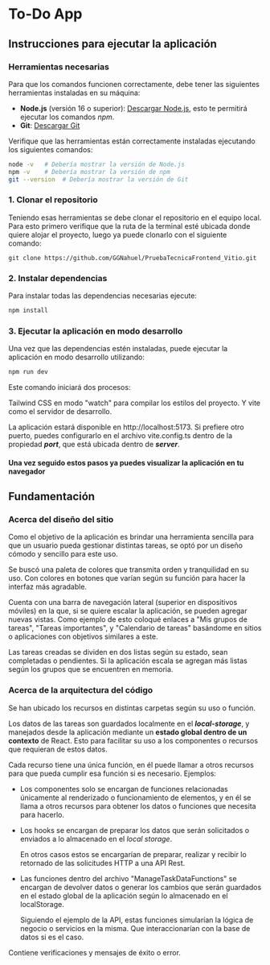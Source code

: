# To-Do App

## Instrucciones para ejecutar la aplicación

### Herramientas necesarias

Para que los comandos funcionen correctamente, debe tener las siguientes herramientas instaladas en su máquina:

- **Node.js** (versión 16 o superior): [Descargar Node.js](https://nodejs.org/), esto te permitirá ejecutar los comandos *npm*.
- **Git**: [Descargar Git](https://git-scm.com/)

Verifique que las herramientas están correctamente instaladas ejecutando los siguientes comandos:

```bash
node -v   # Debería mostrar la versión de Node.js
npm -v    # Debería mostrar la versión de npm
git --version  # Debería mostrar la versión de Git
```

### 1. Clonar el repositorio
Teniendo esas herramientas se debe clonar el repositorio en el equipo local. Para esto primero verifique que la ruta de la terminal esté ubicada donde quiere alojar el proyecto, luego ya puede clonarlo con el siguiente comando:

```
git clone https://github.com/GGNahuel/PruebaTecnicaFrontend_Vitio.git
```

### 2. Instalar dependencias
Para instalar todas las dependencias necesarias ejecute:

```bash
npm install
```

### 3. Ejecutar la aplicación en modo desarrollo
Una vez que las dependencias estén instaladas, puede ejecutar la aplicación en modo desarrollo utilizando:

```bash
npm run dev
```
Este comando iniciará dos procesos:

Tailwind CSS en modo "watch" para compilar los estilos del proyecto.
Y vite como el servidor de desarrollo.

La aplicación estará disponible en http://localhost:5173. Si prefiere otro puerto, puedes configurarlo en el archivo vite.config.ts dentro de la propiedad ***port***, que está ubicada dentro de ***server***.

#### Una vez seguido estos pasos ya puedes visualizar la aplicación en tu navegador

## Fundamentación

### Acerca del diseño del sitio

Como el objetivo de la aplicación es brindar una herramienta sencilla para que un usuario pueda gestionar distintas tareas, se optó por un diseño cómodo y sencillo para este uso.

Se buscó una paleta de colores que transmita orden y tranquilidad en su uso. Con colores en botones que varían según su función para hacer la interfaz más agradable.

Cuenta con una barra de navegación lateral (superior en dispositivos móviles) en la que, si se quiere escalar la aplicación, se pueden agregar nuevas vistas. Como ejemplo de esto coloqué enlaces a "Mis grupos de tareas", "Tareas importantes", y "Calendario de tareas" basándome en sitios o aplicaciones con objetivos similares a este.

Las tareas creadas se dividen en dos listas según su estado, sean completadas o pendientes. Si la aplicación escala se agregan más listas según los grupos que se encuentren en memoria.

### Acerca de la arquitectura del código

Se han ubicado los recursos en distintas carpetas según su uso o función. 

Los datos de las tareas son guardados localmente en el ***local-storage***, y manejados desde la aplicación mediante un **estado global dentro de un contexto** de React. Esto para facilitar su uso a los componentes o recursos que requieran de estos datos.

Cada recurso tiene una única función, en él puede llamar a otros recursos para que pueda cumplir esa función si es necesario. Ejemplos: 
- Los componentes solo se encargan de funciones relacionadas únicamente al renderizado o funcionamiento de elementos, y en él se llama a otros recursos para obtener los datos o funciones que necesita para hacerlo.
  
- Los hooks se encargan de preparar los datos que serán solicitados o enviados a lo almacenado en el *local storage*. 
  
  En otros casos estos se encargarían de preparar, realizar y recibir lo retornado de las solicitudes HTTP a una API Rest.
  
- Las funciones dentro del archivo "ManageTaskDataFunctions" se encargan de devolver datos o generar los cambios que serán guardados en el estado global de la aplicación según lo almacenado en el localStorage. 
  
  Siguiendo el ejemplo de la API, estas funciones simularían la lógica de negocio o servicios en la misma. Que interaccionarían con la base de datos si es el caso.

Contiene verificaciones y mensajes de éxito o error.
